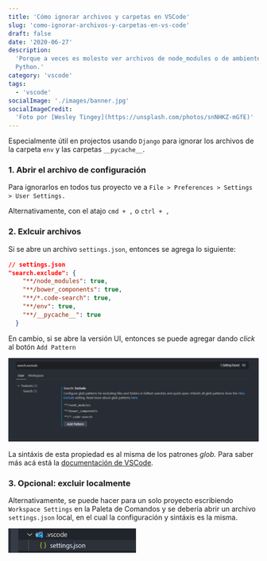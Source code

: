 ```yaml
---
title: 'Cómo ignorar archivos y carpetas en VSCode'
slug: 'como-ignorar-archivos-y-carpetas-en-vs-code'
draft: false
date: '2020-06-27'
description:
  'Porque a veces es molesto ver archivos de node_modules o de ambientes de
  Python.'
category: 'vscode'
tags:
  - 'vscode'
socialImage: './images/banner.jpg'
socialImageCredit:
  'Foto por [Wesley Tingey](https://unsplash.com/photos/snNHKZ-mGfE)'
---
```


Especialmente útil en projectos usando `Django` para ignorar los archivos de la
carpeta `env` y las carpetas `__pycache__`.

### 1. Abrir el archivo de configuración

Para ignorarlos en todos tus proyecto ve a
`File > Preferences > Settings > User Settings.`

Alternativamente, con el atajo `cmd + ,` o `ctrl + ,`

### 2. Exlcuir archivos

Si se abre un archivo `settings.json`, entonces se agrega lo siguiente:

```json
// settings.json
"search.exclude": {
    "**/node_modules": true,
    "**/bower_components": true,
    "**/*.code-search": true,
    "**/env": true,
    "**/__pycache__": true
  }
```

En cambio, si se abre la versión UI, entonces se puede agregar dando _click_ al
botón `Add Pattern`

![Settings UI](./images/exclude.png)

La sintáxis de esta propiedad es al misma de los patrones _glob._ Para saber más
acá está la
[documentación de VSCode](https://code.visualstudio.com/docs/editor/codebasics#_advanced-search-options).

### 3. Opcional: excluir localmente

Alternativamente, se puede hacer para un solo proyecto escribiendo
`Workspace Settings` en la Paleta de Comandos y se debería abrir un archivo
`settings.json` local, en el cual la configuración y sintáxis es la misma.

![Archivo settings local](./images/settings.png)
